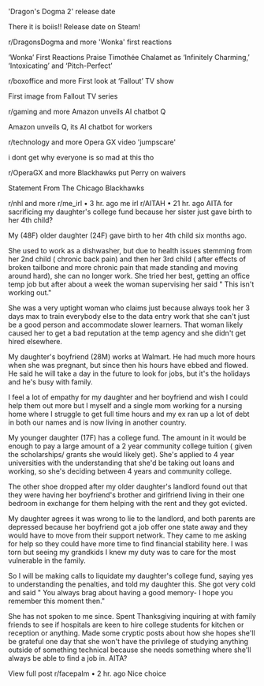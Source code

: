 'Dragon's Dogma 2' release date

There it is boiis!! Release date on Steam!

r/DragonsDogma
and more
'Wonka' first reactions

‘Wonka’ First Reactions Praise Timothée Chalamet as ‘Infinitely Charming,’ ‘Intoxicating’ and ‘Pitch-Perfect’

r/boxoffice
and more
First look at ‘Fallout’ TV show

First image from Fallout TV series

r/gaming
and more
Amazon unveils AI chatbot Q

Amazon unveils Q, its AI chatbot for workers

r/technology
and more
Opera GX video 'jumpscare'

i dont get why everyone is so mad at this tho

r/OperaGX
and more
Blackhawks put Perry on waivers

Statement From The Chicago Blackhawks

r/nhl
and more
r/me_irl
•
3 hr. ago
me irl
r/AITAH
•
21 hr. ago
AITA for sacrificing my daughter's college fund because her sister just gave birth to her 4th child?

My (48F) older daughter (24F) gave birth to her 4th child six months ago.

She used to work as a dishwasher, but due to health issues stemming from her 2nd child ( chronic back pain) and then her 3rd child ( after effects of broken tailbone and more chronic pain that made standing and moving around hard), she can no longer work. She tried her best, getting an office temp job but after about a week the woman supervising her said " This isn't working out."

She was a very uptight woman who claims just because always took her 3 days max to train everybody else to the data entry work that she can't just be a good person and accommodate slower learners. That woman likely caused her to get a bad reputation at the temp agency and she didn't get hired elsewhere.

My daughter's boyfriend (28M) works at Walmart. He had much more hours when she was pregnant, but since then his hours have ebbed and flowed. He said he will take a day in the future to look for jobs, but it's the holidays and he's busy with family.

I feel a lot of empathy for my daughter and her boyfriend and wish I could help them out more but I myself and a single mom working for a nursing home where I struggle to get full time hours and my ex ran up a lot of debt in both our names and is now living in another country.

My younger daughter (17F) has a college fund. The amount in it would be enough to pay a large amount of a 2 year community college tuition ( given the scholarships/ grants she would likely get). She's applied to 4 year universities with the understanding that she'd be taking out loans and working, so she's deciding between 4 years and community college.

The other shoe dropped after my older daughter's landlord found out that they were having her boyfriend's brother and girlfriend living in their one bedroom in exchange for them helping with the rent and they got evicted.

My daughter agrees it was wrong to lie to the landlord, and both parents are depressed because her boyfriend got a job offer one state away and they would have to move from their support network. They came to me asking for help so they could have more time to find financial stability here. I was torn but seeing my grandkids I knew my duty was to care for the most vulnerable in the family.

So I will be making calls to liquidate my daughter's college fund, saying yes to understanding the penalties, and told my daughter this. She got very cold and said " You always brag about having a good memory- I hope you remember this moment then."

She has not spoken to me since. Spent Thanksgiving inquiring at with family friends to see if hospitals are keen to hire college students for kitchen or reception or anything. Made some cryptic posts about how she hopes she'll be grateful one day that she won't have the privilege of studying anything outside of something technical because she needs something where she'll always be able to find a job in. AITA?

View full post
r/facepalm
•
2 hr. ago
Nice choice
 